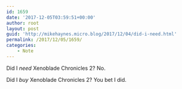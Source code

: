 ```yaml
---
id: 1659
date: '2017-12-05T03:59:51+00:00'
author: root
layout: post
guid: 'http://mikehaynes.micro.blog/2017/12/04/did-i-need.html'
permalink: /2017/12/05/1659/
categories:
    - Note
---
```


Did I *need* Xenoblade Chronicles 2? No.

Did I *buy* Xenoblade Chronicles 2? You bet I did.